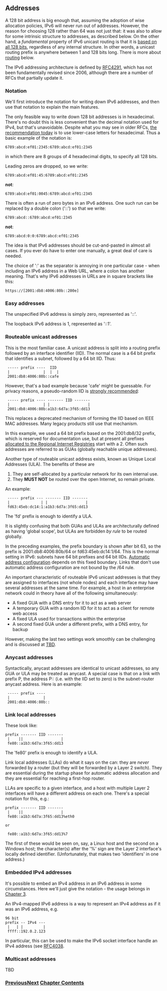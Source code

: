 ## Addresses

A 128 bit address is big enough that, assuming the adoption of wise allocation policies, IPv6 will never run out of addresses. However, the reason for choosing 128 rather than 64 was not just that: it was also to allow for some intrinsic structure to addresses, as described below. On the other hand, a *fundamental* property of IPv6 unicast routing is that it is [based on all 128 bits](http://www.rfc-editor.org/info/bcp198), regardless of any internal structure. In other words, a unicast routing prefix is anywhere between 1 and 128 bits long. There is more about [routing](Routing.md) below.

The IPv6 addressing architecture is defined by [RFC4291](http://www.rfc-editor.org/info/rfc4291), which has not been fundamentally revised since 2006, although there are a number of RFCs that partially update it. 

### Notation

We'll first introduce the notation for writing down IPv6 addresses, and then use that notation to explain the main features.

The only feasible way to write down 128 bit addresses is in hexadecimal. There's no doubt this is less convenient than the decimal notation used for IPv4, but that's unavoidable. Despite what you may see in older RFCs, [the recommendation today](https://www.rfc-editor.org/info/rfc5952) is to use lower-case letters for hexadecimal. Thus a basic example of the notation is:

~~~
6789:abcd:ef01:2345:6789:abcd:ef01:2345
~~~

in which there are 8 groups of 4 hexadecimal digits, to specify all 128 bits.

Leading zeros are dropped, so we write:
~~~
6789:abcd:ef01:45:6789:abcd:ef01:2345
~~~

**not**:

~~~
6789:abcd:ef01:0045:6789:abcd:ef01:2345
~~~

There is often a run of zero bytes in an IPv6 address. One such run can be replaced by a double colon ('::') so that we write:

~~~
6789:abcd::6789:abcd:ef01:2345
~~~

**not**:

~~~
6789:abcd:0:0:6789:abcd:ef01:2345
~~~

The idea is that IPv6 addresses should be cut-and-pasted in almost all cases. If you ever do have to enter one manually, a great deal of care is needed.

The choice of ':' as the separator is annoying in one particular case - when including an IPv6 address in a Web URL, where a colon has another meaning. That's why IPv6 addresses in URLs are in square brackets like this:

~~~
https://[2001:db8:4006:80b::200e]
~~~

### Easy addresses

The unspecified IPv6 address is simply zero, represented as '::'.

The loopback IPv6 address is 1, represented as '::1'.

### Routeable unicast addresses

This is the most familiar case. A unicast address is split into a routing prefix followed by an interface identifier (IID). The normal case is a 64 bit prefix that identifies a subnet, followed by a 64 bit IID. Thus:

~~~
 ----- prefix ----  IID
 |               |  |  |
 2001:db8:4006:80b::cafe
~~~

However, that's a bad example because 'cafe' might be guessable. For privacy reasons, a pseudo-random IID is [strongly recommended](https://www.rfc-editor.org/info/rfc8064):

~~~
 ----- prefix ---- ------- IID -------
 |               | |                 |
 2001:db8:4006:80b:a1b3:6d7a:3f65:dd13
~~~

This replaces a deprecated mechanism of forming the IID based on IEEE MAC addresses. Many legacy products still use that mechanism.

In this example, we used a 64 bit prefix based on the 2001:db8/32 prefix, which is reserved for documentation use, but at present all prefixes [allocated to the Regional Internet Registries](https://www.iana.org/assignments/ipv6-unicast-address-assignments/ipv6-unicast-address-assignments.xhtml) start with a 2. Often such addresses are referred to as GUAs (globally reachable unique addresses).

Another type of routeable unicast address exists, known as Unique Local Addresses (ULA). The benefits of these are

1. They are self-allocated by a particular network for its own internal use.
2. They **MUST NOT** be routed over the open Internet, so remain private.

An example:

~~~
 ----- prefix --- ------- IID -------
 |              | |                 |
 fd63:45eb:dc14:1:a1b3:6d7a:3f65:dd13
~~~

The 'fd' prefix is enough to identify a ULA.

It is slightly confusing that both GUAs and ULAs are architecturally defined as having 'global scope', but ULAs are forbidden *by rule* to be routed globally.

In the preceding examples, the prefix boundary is shown after bit 63, so the prefix is 2001:db8:4006:80b/64 or fd63:45eb:dc14:1/64. This is the normal setting in IPv6:
subnets have 64 bit prefixes and 64 bit IIDs. [Automatic address configuration](Auto-configuration.md) depends on this fixed boundary. Links that don't use automatic address configuration are not bound by the /64 rule.

An important characteristic of routeable IPv6 unicast addresses is that they are assigned to interfaces (not whole nodes) and each interface may have several addresses at the same time. For example, a host in an enterprise network could in theory
have all of the following simultaneously:

 - A fixed GUA with a DNS entry for it to act as a web server
 - A temporary GUA with a random IID for it to act as a client for remote web access
 - A fixed ULA used for transactions within the enterprise
 - A second fixed GUA under a different prefix, with a DNS entry, for backup

However, making the last two settings work smoothly can be challenging and is discussed at [TBD](tbd).

### Anycast addresses

Syntactically, anycast addresses are identical to unicast addresses, so any GUA or ULA may be treated as anycast. A special case is that on a link with prefix P, the address P:: (i.e. with the IID set to zero) is the subnet-router anycast address. Here is an example:

~~~
 ----- prefix ----
 |               |
 2001:db8:4006:80b::
~~~



### Link local addresses

These look like:

~~~
prefix ------- IID -------
 |    ||                 |
 fe80::a1b3:6d7a:3f65:dd13
~~~

The 'fe80' prefix is enough to identify a ULA.

Link local addresses (LLAs) do what it says on the can: they are *never* forwarded by a router (but they will be forwarded by a Layer 2 switch). They are essential during the startup phase for automatic address allocation and they are essential for reaching a first-hop router.

LLAs are specific to a given interface, and a host with multiple Layer 2 interfaces will have a different address on each one. There's a special notation for this, e.g.:

~~~
prefix ------- IID -------
 |    ||                 |
 fe80::a1b3:6d7a:3f65:dd13%eth0

or

 fe80::a1b3:6d7a:3f65:dd13%7
~~~

The first of these would be seen on, say, a Linux host and the second on a Windows host; the character(s) after the '%' sign are the Layer 2 interface's locally defined identifier. (Unfortunately, that makes two 'identifiers' in one address.)

### Embedded IPv4 addresses

It's possible to embed an IPv4 address in an IPv6 address in some circumstances. Here we'll just give the notation - the usage belongs in [Chapter 3](https://github.com/becarpenter/book6/tree/main/3.%20Coexistence%20with%20legacy%20IPv4).

An IPv4-mapped IPv6 address is a way to represent an IPv4 address as if it was
an IPv6 address, e.g.

~~~
96 bit
prefix -- IPv4 ---
 |   | |         |
 ffff::192.0.2.123
~~~

In particular, this can be used to make the IPv6 socket interface handle
an IPv4 address (see [RFC4038](https://www.rfc-editor.org/info/rfc4038).



### Multicast addresses

TBD


### [<ins>Previous</ins>](Packet%20Format.md)[<ins>Next</ins>](Layer%202%20functions.md) [<ins>Chapter Contents</ins>](2.%20IPv6%20Basic%20Technology.md)

